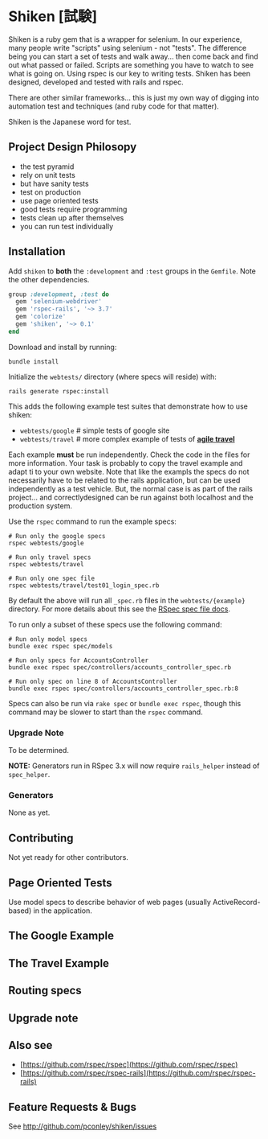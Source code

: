 # Shiken [試験] #

Shiken is a ruby gem that is a wrapper for selenium.  In our experience, many people write "scripts" using selenium - not "tests".  The difference being you can start a set of tests and walk away... then come back and find out what passed or failed.  Scripts are something you have to watch to see what is going on.  Using rspec is our key to writing tests.  Shiken has been designed, developed and tested with rails and rspec.

There are other similar frameworks... this is just my own way of digging into automation test and techniques (and ruby code for that matter).

Shiken is the Japanese word for test.

## Project Design Philosopy ###

* the test pyramid
* rely on unit tests
* but have sanity tests
* test on production
* use page oriented tests
* good tests require programming
* tests clean up after themselves
* you can run test individually


## Installation

Add `shiken` to **both** the `:development` and `:test` groups in the
`Gemfile`.  Note the other dependencies.

```ruby
group :development, :test do
  gem 'selenium-webdriver'
  gem 'rspec-rails', '~> 3.7'
  gem 'colorize'
  gem 'shiken', '~> 0.1'
end
```

Download and install by running:

```
bundle install
```

Initialize the `webtests/` directory (where specs will reside) with:

```
rails generate rspec:install
```

This adds the following example test suites that demonstrate how to use shiken:

- `webtests/google`    # simple tests of google site
- `webtests/travel`    # more complex example of tests of **[agile travel](http://travel.agileway.net)**

Each example **must** be run independently. Check the code in the files for more information.  Your task is probably to copy the travel example and adapt ti to your own website.  Note that like the exampls the specs do not necessarily have to be related to the rails application, but can be used independently as a test vehicle.  But, the normal case is as part of the rails project... and correctlydesigned can be run against both localhost and the production system.

Use the `rspec` command to run the example specs:

```
# Run only the google specs
rspec webtests/google

# Run only travel specs
rspec webtests/travel

# Run only one spec file
rspec webtests/travel/test01_login_spec.rb

```

By default the above will run all `_spec.rb` files in the `webtests/{example}` directory. For
more details about this see the [RSpec spec file
docs](https://www.relishapp.com/rspec/rspec-core/docs/spec-files).

To run only a subset of these specs use the following command:

```
# Run only model specs
bundle exec rspec spec/models

# Run only specs for AccountsController
bundle exec rspec spec/controllers/accounts_controller_spec.rb

# Run only spec on line 8 of AccountsController
bundle exec rspec spec/controllers/accounts_controller_spec.rb:8
```

Specs can also be run via `rake spec` or `bundle exec rspec`, though this command may 
be slower to start than the `rspec` command.


### Upgrade Note

To be determined.

**NOTE:** Generators run in RSpec 3.x will now require `rails_helper` instead
of `spec_helper`.

### Generators

None as yet.

## Contributing

Not yet ready for other contributors.

## Page Oriented Tests

Use model specs to describe behavior of web pages (usually ActiveRecord-based) in
the application.

## The Google Example

## The Travel Example

## Routing specs

## Upgrade note

## Also see

* [https://github.com/rspec/rspec](https://github.com/rspec/rspec)
* [https://github.com/rspec/rspec-rails](https://github.com/rspec/rspec-rails)

## Feature Requests & Bugs

See <http://github.com/pconley/shiken/issues>